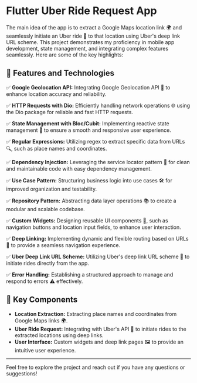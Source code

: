 # Flutter Uber Ride Request App

The main idea of the app is to extract a Google Maps location link 🌍 and seamlessly initiate an Uber ride 🚗 to that location using Uber's deep link URL scheme. This project demonstrates my proficiency in mobile app development, state management, and integrating complex features seamlessly. Here are some of the key highlights:

## 🌟 Features and Technologies

✅ **Google Geolocation API:** Integrating Google Geolocation API 📍 to enhance location accuracy and reliability.

✅ **HTTP Requests with Dio:** Efficiently handling network operations 🌐 using the Dio package for reliable and fast HTTP requests.

✅ **State Management with Bloc/Cubit:** Implementing reactive state management 🔄 to ensure a smooth and responsive user experience.

✅ **Regular Expressions:** Utilizing regex to extract specific data from URLs 🔍, such as place names and coordinates.

✅ **Dependency Injection:** Leveraging the service locator pattern 🧩 for clean and maintainable code with easy dependency management.

✅ **Use Case Pattern:** Structuring business logic into use cases 🛠️ for improved organization and testability.

✅ **Repository Pattern:** Abstracting data layer operations 📚 to create a modular and scalable codebase.

✅ **Custom Widgets:** Designing reusable UI components 🎨, such as navigation buttons and location input fields, to enhance user interaction.

✅ **Deep Linking:** Implementing dynamic and flexible routing based on URLs 🔗 to provide a seamless navigation experience.

✅ **Uber Deep Link URL Scheme:** Utilizing Uber's deep link URL scheme 🚗 to initiate rides directly from the app.

✅ **Error Handling:** Establishing a structured approach to manage and respond to errors ⚠️ effectively.

## 🔗 Key Components

- **Location Extraction:** Extracting place names and coordinates from Google Maps links 🌍.
- **Uber Ride Request:** Integrating with Uber's API 🚗 to initiate rides to the extracted locations using deep links.
- **User Interface:** Custom widgets and deep link pages 🖼️ to provide an intuitive user experience.

---

Feel free to explore the project and reach out if you have any questions or suggestions!

